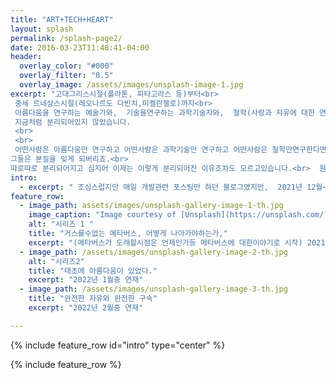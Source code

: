 ```yaml
---
title: "ART+TECH+HEART"
layout: splash
permalink: /splash-page2/
date: 2016-03-23T11:48:41-04:00
header:
  overlay_color: "#000"
  overlay_filter: "0.5"
  overlay_image: /assets/images/unsplash-image-1.jpg
excerpt: "고대그리스시절(플라톤, 피타고라스 등)부터<br>
 중세 르네상스시절(레오나르도 다빈치,미켈란젤로)까지<br> 
 아름다움을 연구하는 예술가와,  기술을연구하는 과학기술자와,  철학(사랑과 자유에 대한 연구를 하는)자는<br>
 지금처럼 분리되어있지 않았습니다. 
 <br>
 <br>
 어떤사람은 아름다움만 연구하고 어떤사람은 과학기술만 연구하고 어떤사람은 철학만연구한다면,<br>
그들은 본질을 잊게 되버리죠.<br>
따로따로 분리되어지고 심지어 이제는 이렇게 분리되어진 이유조차도 모르고있습니다.<br>  원형적이고 본질적인것과 우리는 점점 멀어졌고,<br> 현대인은 자신안에서 빛나는 내면의 밝은 빛과 길을 읽어버렸습니다.<br> 더이상 영감에 넘치지도 않으며, 넘치는 고양된 기분에 차오르지도 않으며, 분노조차도 낼 힘이 없어졌습니다.<br><br>  내면의 공허함속에서 있으면서 어떤이에게는 SNS와 플렉스, 어떤이에겐 비트코인,주식, 어떤이에겐 게임이나 익명커뮤니티 등등<br> 무의식적로든 의식적으로든 다양한 방법들로 자신이 감당할수없는 공허함을 직시하지 않으려고 합니다. 그러한걸 반영하듯이 이제는 메타버스라는 가상현실을 만들어 인간의 원천적인 공허함을 해결하려고 하는것같습니다. 하지만, 우리는 처음으로 다시 돌아가봐야합니다. 성찰없는 직진은 위험할뿐입니다. "
intro: 
  - excerpt: " 조심스럽지만 매일 개발관련 포스팅만 하던 블로그였지만,  2021년 12월~ 2022년 1월 사이에 제가 담아두고 있었던 이야기들을 꺼내는 연재를 시작해볼까합니다. 메타버스와 ART,TECH,HEART의 융복합성에 대한 사회적 대안 방안등을 제나름대로의 주관적 생각과 의견을 적어 나가 보려고 합니다. 더나아가 메타버스가 거스를수없는 흐름이라면, 메타버스는 어떤식으로 나아가면 좋을지에 대한 제 주관적인 의견또한 덧붙이려고 합니다. "
feature_row:
  - image_path: assets/images/unsplash-gallery-image-1-th.jpg
    image_caption: "Image courtesy of [Unsplash](https://unsplash.com/)"
    alt: "시리즈 1 "
    title: "거스를수없는 메타버스, 어떻게 나아가야하는가,"
    excerpt: "(메타버스가 도래할시점은 언제인가등 메타버스에 대한이야기로 시작) 2021년 12월또는 2022년 1월 중 연재"
  - image_path: /assets/images/unsplash-gallery-image-2-th.jpg
    alt: "시리즈2"
    title: "태초에 아름다움이 있었다."
    excerpt: "2022년 1월중 연재"
  - image_path: /assets/images/unsplash-gallery-image-3-th.jpg
    title: "완전한 자유와 완전한 구속"
    excerpt: "2022년 2월중 연재"

---
```


{% include feature_row id="intro" type="center" %}

{% include feature_row %}
